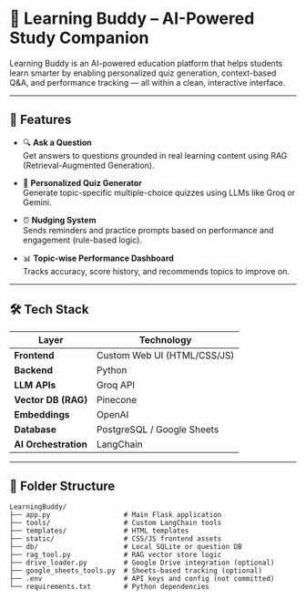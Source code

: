 # 🤖 Learning Buddy – AI-Powered Study Companion

Learning Buddy is an AI-powered education platform that helps students learn smarter by enabling personalized quiz generation, context-based Q&A, and performance tracking — all within a clean, interactive interface.

---

## 🚀 Features

- 🔍 **Ask a Question**  
  Get answers to questions grounded in real learning content using RAG (Retrieval-Augmented Generation).

- 🧠 **Personalized Quiz Generator**  
  Generate topic-specific multiple-choice quizzes using LLMs like Groq or Gemini.

- ⏰ **Nudging System**  
  Sends reminders and practice prompts based on performance and engagement (rule-based logic).

- 📊 **Topic-wise Performance Dashboard**  
  Tracks accuracy, score history, and recommends topics to improve on.

---

## 🛠️ Tech Stack

| Layer                  | Technology                         |
|------------------------|-------------------------------------|
| **Frontend**           | Custom Web UI (HTML/CSS/JS)         |
| **Backend**            | Python                              |
| **LLM APIs**           | Groq API                            |
| **Vector DB (RAG)**    | Pinecone                            |
| **Embeddings**         | OpenAI                              |
| **Database**           | PostgreSQL / Google Sheets          |
| **AI Orchestration**   | LangChain                           |

---

## 📂 Folder Structure

```text
LearningBuddy/
├── app.py                  # Main Flask application
├── tools/                  # Custom LangChain tools
├── templates/              # HTML templates
├── static/                 # CSS/JS frontend assets
├── db/                     # Local SQLite or question DB
├── rag_tool.py             # RAG vector store logic
├── drive_loader.py         # Google Drive integration (optional)
├── google_sheets_tools.py  # Sheets-based tracking (optional)
├── .env                    # API keys and config (not committed)
└── requirements.txt        # Python dependencies
